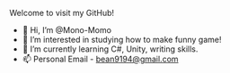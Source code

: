 Welcome to visit my GitHub!
- 👋 Hi, I’m @Mono-Momo
- 👀 I’m interested in studying how to make funny game!
- 🌱 I’m currently learning C#, Unity, writing skills.
- 📫 Personal Email - bean9194@gmail.com

<!---
Haebny/Haebny is a ✨ special ✨ repository because its `README.md` (this file) appears on your GitHub profile.
You can click the Preview link to take a look at your changes.
--->
